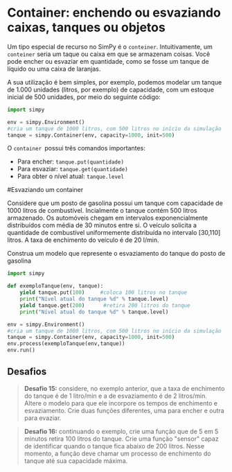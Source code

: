 # Container: enchendo ou esvaziando caixas, tanques ou objetos

Um tipo especial de recurso no SimPy é o `conteiner`. Intuitivamente, um `conteiner` seria um taque ou caixa em que se armazenam coisas. Você pode encher ou esvaziar em quantidade, como se fosse um tanque de líquido ou uma caixa de laranjas.

A sua utilização é bem simples, por exemplo, podemos modelar um tanque de 1.000 unidades (litros, por exemplo) de capacidade, com um estoque inicial de 500 unidades, por meio do seguinte código:

```python
import simpy

env = simpy.Environment()
#cria um tanque de 1000 litros, com 500 litros no início da simulação
tanque = simpy.Container(env, capacity=1000, init=500)
```

O `container `possui três comandos importantes:

* Para encher: `tanque.put(quantidade)`
* Para esvaziar: `tanque.get(quantidade)`
* Para obter o nível atual: `tanque.level`

#Esvaziando um container

Considere que um posto de gasolina possui um tanque com capacidade de 1000 litros de combustível. Incialmente o tanque contém 500 litros armazenado. Os automóveis chegam em intervalos exponencialmente distribuídos com média de 30 minutos entre si. O veículo solicita a quantidade de combustível uniformemente distribuída no intervalo [30,110] litros. A taxa de enchimento do veículo é de 20 l/min.

Construa um modelo que represente o esvaziamento do tanque do posto de gasolina

```python
import simpy

def exemploTanque(env, tanque):
    yield tanque.put(100)     #coloca 100 litros no tanque
    print("Nível atual do tanque %d" % tanque.level)
    yield tanque.get(200)      #retira 200 litros do tanque
    print("Nível atual do tanque %d" % tanque.level)

env = simpy.Environment()
#cria um tanque de 1000 litros, com 500 litros no início da simulação
tanque = simpy.Container(env, capacity=1000, init=500)
env.process(exemploTanque(env,tanque))
env.run()
```

## Desafios

>**Desafio 15:** considere, no exemplo anterior, que a taxa de enchimento do tanque é de 1 litro\/min e a de esvaziamento é de 2 litros\/min. Altere o modelo para que ele incorpore os tempos de enchimento e esvaziamento. Crie duas funções diferentes, uma para encher e outra para evaziar.


>**Desafio 16:** continuando o exemplo, crie uma função que de 5 em 5 minutos retira 100 litros do tanque. Crie uma função "sensor" capaz de identificar quando o tanque fica abaixo de 200 litros. Nesse momento, a função deve chamar um processo de enchimento do tanque até sua capacidade máxima.

